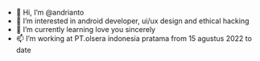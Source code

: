 - 👋 Hi, I’m @andrianto
- 👀 I’m interested in android developer, ui/ux design and ethical hacking
- 🌱 I’m currently learning love you sincerely
- 📫 I’m working at PT.olsera indonesia pratama from 15 agustus 2022 to date

<!---
Scovandis/Scovandis is a ✨ special ✨ repository because its `README.md` (this file) appears on your GitHub profile.
You can click the Preview link to take a look at your changes.
--->

